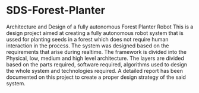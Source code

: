 # SDS-Forest-Planter
Architecture and Design of a fully autonomous Forest Planter Robot
This is a design project aimed at creating a fully autonomous robot system that is ussed for planting seeds in a forest which does not require human interaction in the process. 
The system was designed based on the requirements that arise during realtime. The framework is divided into the Physical, low, medium and high level architecture. The layers are divided based on the parts required, software required, algorithms used to design the whole system and technologies required. 
A detailed report has been documented on this project to create a proper design strategy of the said system.
